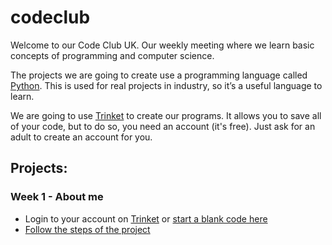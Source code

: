 # codeclub
Welcome to our Code Club UK. Our weekly meeting where we learn basic concepts of programming and computer science.

The projects we are going to create use a programming language called [Python](https://python.org). This is used for real projects in industry, so it’s a useful language to learn. 

We are going to use [Trinket](https://trinket.io/) to create our programs. It allows you to save all of your code, but to do so, you need an account (it's free). Just ask for an adult to create an account for you.


## Projects:

### Week 1 - About me 
* Login to your account on [Trinket](https://trinket.io/) or [start a blank code here](http://jumpto.cc/python-new)
* [Follow the steps of the project](https://projects.raspberrypi.org/en/projects/about-me/3)
